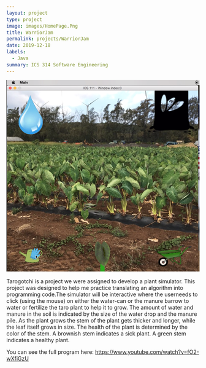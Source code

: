 ```yaml
---
layout: project
type: project
image: images/HomePage.Png
title: WarriorJam 
permalink: projects/WarriorJam
date: 2019-12-18
labels:
  - Java
summary: ICS 314 Software Engineering
---
```


<img class="ui medium right floated rounded image" src="/images/Tarogotchi.PNG">

Tarogotchi is a project we were assigned to develop a plant simulator. This project was designed to help me practice translating an algorithm into programming code.The simulator will be interactive where the userneeds to click (using the mouse) on either the water-can or the manure barrow to water or fertilize the taro plant to help it to grow. The amount of water and manure in the soil is indicated by the size of the water drop and the manure pile. As the plant grows the stem of the plant gets thicker and longer, while the leaf itself grows in size. The health of the plant is determined by the color of the stem. A brownish stem indicates a sick plant. A green stem indicates a healthy plant.

You can see the full program here: https://www.youtube.com/watch?v=fO2-wXfiGzU

